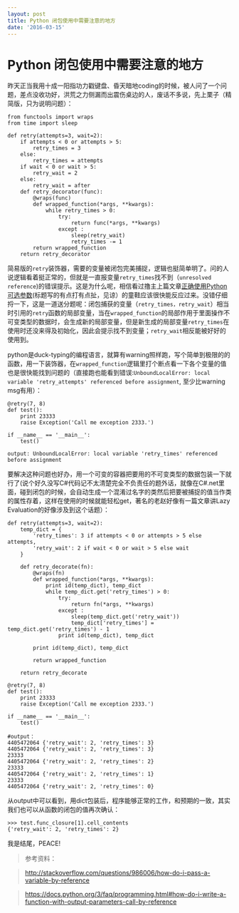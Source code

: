 ```yaml
---
layout: post
title: Python 闭包使用中需要注意的地方
date: '2016-03-15'
---
```


# Python 闭包使用中需要注意的地方

昨天正当我用十成一阳指功力戳键盘、昏天暗地coding的时候，被人问了一个问题，差点没收功好，洪荒之力侧漏而出震伤桌边的人，废话不多说，先上栗子（精简版，只为说明问题）：

```
from functools import wraps
from time import sleep

def retry(attempts=3, wait=2):
    if attempts < 0 or attempts > 5:
        retry_times = 3
    else:
        retry_times = attempts
    if wait < 0 or wait > 5:
        retry_wait = 2
    else:
        retry_wait = after
    def retry_decorator(func):
        @wraps(func)
        def wrapped_function(*args, **kwargs):
            while retry_times > 0:
                try:
                    return func(*args, **kwargs)
                except :
                    sleep(retry_wait)
                    retry_times -= 1
        return wrapped_function
    return retry_decorator
```

简易版的`retry`装饰器，需要的变量被闭包完美捕捉，逻辑也挺简单明了。问的人说逻辑看着挺正常的，但就是一直报变量`retry_times`找不到（`unresolved reference`)的错误提示。这是为什么呢，相信看过撸主上篇文章[正确使用Python可选参数](http://www.jianshu.com/p/2b4f71a9f978)(标题写的有点打有点扯，见谅）的童鞋应该很快能反应过来。没错仔细捋一下，这是一道送分题呢：闭包捕获的变量（`retry_times，retry_wait`）相当时引用的`retry`函数的局部变量，当在`wrapped_function`的局部作用于里面操作不可变类型的数据时，会生成新的局部变量，但是新生成的局部变量`retry_times`在使用时还没来得及初始化，因此会提示找不到变量；`retry_wait`相反能被好好的使用到。

python是duck-typing的编程语言，就算有warning照样跑，写个简单到极限的的函数，用一下装饰器，在`wrapped_function`逻辑里打个断点看一下各个变量的值也是很快能找到问题的（直接跑也能看到错误:`UnboundLocalError: local variable 'retry_attempts' referenced before assignment`, 至少比warning msg有用）：

```
@retry(7, 8)
def test():
    print 23333
    raise Exception('Call me exception 2333.')

if __name__ == '__main__':
    test()

output: UnboundLocalError: local variable 'retry_times' referenced before assignment
```

要解决这种问题也好办，用一个可变的容器把要用的不可变类型的数据包装一下就行了(说个好久没写C#代码记不太清楚完全不负责任的题外话，就像在C#.net里面，碰到闭包的时候，会自动生成一个混淆过名字的类然后把要被捕捉的值当作类的属性存着，这样在使用的时候就能轻松get，著名的老赵好像有一篇文章讲Lazy Evaluation的好像涉及到这个话题）：

```
def retry(attempts=3, wait=2):
    temp_dict = {
        'retry_times': 3 if attempts < 0 or attempts > 5 else attempts,
        'retry_wait': 2 if wait < 0 or wait > 5 else wait
    }

    def retry_decorate(fn):
        @wraps(fn)
        def wrapped_function(*args, **kwargs):
            print id(temp_dict), temp_dict
            while temp_dict.get('retry_times') > 0:
                try:
                    return fn(*args, **kwargs)
                except :
                    sleep(temp_dict.get('retry_wait'))
                    temp_dict['retry_times'] = temp_dict.get('retry_times') - 1
                print id(temp_dict), temp_dict

        print id(temp_dict), temp_dict

        return wrapped_function

    return retry_decorate

@retry(7, 8)
def test():
    print 23333
    raise Exception('Call me exception 2333.')

if __name__ == '__main__':
    test()

#output：
4405472064 {'retry_wait': 2, 'retry_times': 3}
4405472064 {'retry_wait': 2, 'retry_times': 3}
23333
4405472064 {'retry_wait': 2, 'retry_times': 2}
23333
4405472064 {'retry_wait': 2, 'retry_times': 1}
23333
4405472064 {'retry_wait': 2, 'retry_times': 0}
```

从output中可以看到，用dict包装后，程序能够正常的工作，和预期的一致，其实我们也可以从函数的闭包的值再次确认：

```
>>> test.func_closure[1].cell_contents
{'retry_wait': 2, 'retry_times': 2}
```

我是结尾，PEACE!


> 参考资料：

> http://stackoverflow.com/questions/986006/how-do-i-pass-a-variable-by-reference

> https://docs.python.org/3/faq/programming.html#how-do-i-write-a-function-with-output-parameters-call-by-reference
